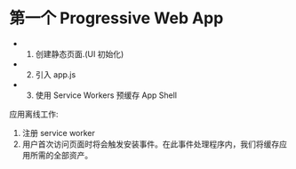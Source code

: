 # 第一个 Progressive Web App

- 1. 创建静态页面.(UI 初始化)
- 2. 引入 app.js
- 3. 使用 Service Workers 预缓存 App Shell

应用离线工作:

1. 注册 service worker
2. 用户首次访问页面时将会触发安装事件。在此事件处理程序内，我们将缓存应用所需的全部资产。